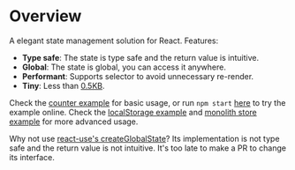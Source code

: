 # Overview

A elegant state management solution for React. Features:

- **Type safe**: The state is type safe and the return value is intuitive.
- **Global**: The state is global, you can access it anywhere.
- **Performant**: Supports selector to avoid unnecessary re-render.
- **Tiny**: Less than [0.5KB](https://bundlephobia.com/package/create-global-state).

Check the [counter example](./examples/Counter.tsx) for basic usage, or run `npm start` [here](https://vscode.dev/github.com/ysmood/create-global-state) to try the example online.
Check the [localStorage example](./examples/CounterLocalStorage.tsx) and [monolith store example](./examples/MonolithStore.tsx) for more advanced usage.

Why not use [react-use's createGlobalState](https://github.com/streamich/react-use/blob/master/docs/createGlobalState.md)? Its implementation is not type safe and the return value is not intuitive. It's too late to make a PR to change its interface.
